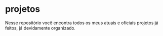 # projetos
Nesse repositório você encontra todos os meus atuais e oficiais projetos já feitos, já devidamente organizado.
